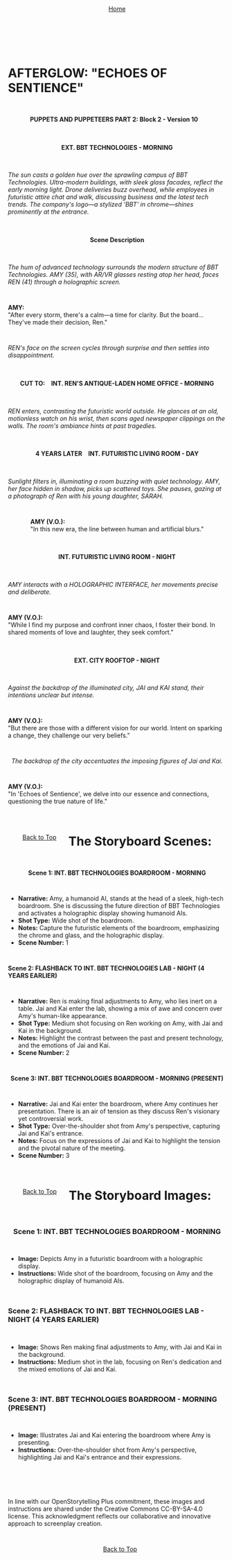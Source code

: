 <div align="right" style="display: flex; flex-wrap: wrap; justify-content: center; align-items: center; gap: 1em; margin: 4em 0;">
<a href="https://github.com/BryanHarrisScripts/Afterglow-Echoes-of-Sentience/blob/main/Afterglow%20Storyboard%20Blocks/README.md">Home</a>
<div align="left" style="display: flex; flex-wrap: wrap; justify-content: center; align-items: center; gap: 1em; margin: 4em 0;">
<a id="top"></a> 

# AFTERGLOW: "ECHOES OF SENTIENCE"
**PUPPETS AND PUPPETEERS PART 2: Block 2 - Version 10**

---

#### EXT. BBT TECHNOLOGIES - MORNING
*The sun casts a golden hue over the sprawling campus of BBT Technologies. Ultra-modern buildings, with sleek glass facades, reflect the early morning light. Drone deliveries buzz overhead, while employees in futuristic attire chat and walk, discussing business and the latest tech trends. The company's logo—a stylized 'BBT' in chrome—shines prominently at the entrance.*

#### Scene Description
*The hum of advanced technology surrounds the modern structure of BBT Technologies. AMY (35), with AR/VR glasses resting atop her head, faces REN (41) through a holographic screen.*

**AMY:**  
"After every storm, there's a calm—a time for clarity. But the board... They've made their decision, Ren."

*REN's face on the screen cycles through surprise and then settles into disappointment.*

#### CUT TO:
#### INT. REN'S ANTIQUE-LADEN HOME OFFICE - MORNING
*REN enters, contrasting the futuristic world outside. He glances at an old, motionless watch on his wrist, then scans aged newspaper clippings on the walls. The room's ambiance hints at past tragedies.*


#### 4 YEARS LATER
#### INT. FUTURISTIC LIVING ROOM - DAY
*Sunlight filters in, illuminating a room buzzing with quiet technology. AMY, her face hidden in shadow, picks up scattered toys. She pauses, gazing at a photograph of Ren with his young daughter, SARAH.*

**AMY (V.O.):**  
"In this new era, the line between human and artificial blurs."


#### INT. FUTURISTIC LIVING ROOM - NIGHT
*AMY interacts with a HOLOGRAPHIC INTERFACE, her movements precise and deliberate.*

**AMY (V.O.):**  
"While I find my purpose and confront inner chaos, I foster their bond. In shared moments of love and laughter, they seek comfort."


#### EXT. CITY ROOFTOP - NIGHT
*Against the backdrop of the illuminated city, JAI and KAI stand, their intentions unclear but intense.*

**AMY (V.O.):**  
"But there are those with a different vision for our world. Intent on sparking a change, they challenge our very beliefs."

*The backdrop of the city accentuates the imposing figures of Jai and Kai.*

**AMY (V.O.):**  
"In 'Echoes of Sentience', we delve into our essence and connections, questioning the true nature of life."


<a href="#top">Back to Top</a>

---

# The Storyboard Scenes:

**Scene 1: INT. BBT TECHNOLOGIES BOARDROOM - MORNING**
- **Narrative:** Amy, a humanoid AI, stands at the head of a sleek, high-tech boardroom. She is discussing the future direction of BBT Technologies and activates a holographic display showing humanoid AIs.
- **Shot Type:** Wide shot of the boardroom.
- **Notes:** Capture the futuristic elements of the boardroom, emphasizing the chrome and glass, and the holographic display.
- **Scene Number:** 1

**Scene 2: FLASHBACK TO INT. BBT TECHNOLOGIES LAB - NIGHT (4 YEARS EARLIER)**
- **Narrative:** Ren is making final adjustments to Amy, who lies inert on a table. Jai and Kai enter the lab, showing a mix of awe and concern over Amy's human-like appearance.
- **Shot Type:** Medium shot focusing on Ren working on Amy, with Jai and Kai in the background.
- **Notes:** Highlight the contrast between the past and present technology, and the emotions of Jai and Kai.
- **Scene Number:** 2

**Scene 3: INT. BBT TECHNOLOGIES BOARDROOM - MORNING (PRESENT)**
- **Narrative:** Jai and Kai enter the boardroom, where Amy continues her presentation. There is an air of tension as they discuss Ren's visionary yet controversial work.
- **Shot Type:** Over-the-shoulder shot from Amy's perspective, capturing Jai and Kai's entrance.
- **Notes:** Focus on the expressions of Jai and Kai to highlight the tension and the pivotal nature of the meeting.
- **Scene Number:** 3

<a href="#top">Back to Top</a>

---

# The Storyboard Images:

### Scene 1: INT. BBT TECHNOLOGIES BOARDROOM - MORNING
- **Image:** Depicts Amy in a futuristic boardroom with a holographic display.
- **Instructions:** Wide shot of the boardroom, focusing on Amy and the holographic display of humanoid AIs.

### Scene 2: FLASHBACK TO INT. BBT TECHNOLOGIES LAB - NIGHT (4 YEARS EARLIER)
- **Image:** Shows Ren making final adjustments to Amy, with Jai and Kai in the background.
- **Instructions:** Medium shot in the lab, focusing on Ren's dedication and the mixed emotions of Jai and Kai.

### Scene 3: INT. BBT TECHNOLOGIES BOARDROOM - MORNING (PRESENT)
- **Image:** Illustrates Jai and Kai entering the boardroom where Amy is presenting.
- **Instructions:** Over-the-shoulder shot from Amy's perspective, highlighting Jai and Kai's entrance and their expressions.

---

In line with our OpenStorytelling Plus commitment, these images and instructions are shared under the Creative Commons CC-BY-SA-4.0 license. 
This acknowledgment reflects our collaborative and innovative approach to screenplay creation.

---

<a href="#top">Back to Top</a>
